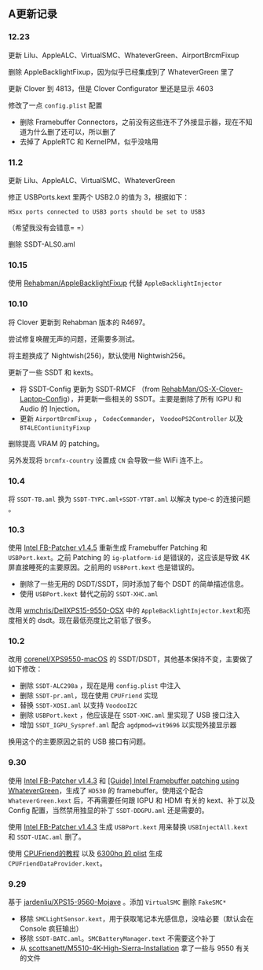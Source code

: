 ##  A更新记录

### 12.23

更新 Lilu、AppleALC、VirtualSMC、WhateverGreen、AirportBrcmFixup

删除 AppleBacklightFixup，因为似乎已经集成到了 WhateverGreen 里了

更新 Clover 到 4813，但是 Clover Configurator 里还是显示 4603

修改了一点 `config.plist` 配置

- 删除 Framebuffer Connectors，之前没有这些连不了外接显示器，现在不知道为什么删了还可以，所以删了
- 去掉了 AppleRTC 和 KernelPM，似乎没啥用

### 11.2

更新 Lilu、AppleALC、VirtualSMC、WhateverGreen

修正 USBPorts.kext 里两个 USB2.0 的值为 3，根据如下：

```
HSxx ports connected to USB3 ports should be set to USB3
```

（希望我没有会错意= =）

删除 SSDT-ALS0.aml

### 10.15

使用 [Rehabman/AppleBacklightFixup](https://github.com/RehabMan/AppleBacklightFixup) 代替 `AppleBacklightInjector` 

### 10.10

将 Clover 更新到 Rehabman 版本的 R4697。

尝试修复唤醒无声的问题，还需要多测试。

将主题换成了 Nightwish(256)，默认使用 Nightwish256。

更新了一些 SSDT 和 kexts。

- 将 SSDT-Config 更新为 SSDT-RMCF （from [RehabMan/OS-X-Clover-Laptop-Config](https://github.com/RehabMan/OS-X-Clover-Laptop-Config)），并更新一些相关的 SSDT。主要是删除了所有 IGPU 和 Audio 的 Injection。
- 更新 `AirportBrcmFixup` ， `CodecCommander`，  `VoodooPS2Controller` 以及 `BT4LEContiunityFixup`

删除提高 VRAM 的 patching。

另外发现将 `brcmfx-country` 设置成 `CN` 会导致一些 WiFi 连不上。

### 10.4

将 `SSDT-TB.aml` 换为 `SSDT-TYPC.aml+SSDT-YTBT.aml` 以解决 type-c 的连接问题 。

### 10.3

使用 [Intel FB-Patcher v1.4.5](https://www.tonymacx86.com/threads/release-intel-fb-patcher-v1-4-5.254559/) 重新生成 Framebuffer Patching 和 `USBPort.kext`。之前 Patching 的 `ig-platform-id` 是错误的，这应该是导致 4K 屏直接睡死的主要原因。之前用的 `USBPort.kext` 也是错误的。

- 删除了一些无用的 DSDT/SSDT，同时添加了每个 DSDT 的简单描述信息。
- 使用 `USBPort.kext` 替代之前的 `SSDT-XHC.aml`

改用 [wmchris/DellXPS15-9550-OSX](https://github.com/wmchris/DellXPS15-9550-OSX) 中的 `AppleBacklightInjector.kext`和亮度相关的 dsdt。现在最低亮度比之前低了很多。

### 10.2

改用 [corenel/XPS9550-macOS](https://github.com/corenel/XPS9550-macOS) 的 SSDT/DSDT，其他基本保持不变，主要做了如下修改：

- 删除 `SSDT-ALC298a` ，现在是用 `config.plist` 中注入
- 删除 `SSDT-pr.aml`，现在使用 `CPUFriend` 实现
- 替换 `SSDT-XOSI.aml` 以支持 `VoodooI2C`
- 删除 `USBPort.kext` ，他应该是在 `SSDT-XHC.aml` 里实现了 USB 接口注入
- 增加 `SSDT_IGPU_Syspref.aml` 配合 `agdpmod=vit9696` 以实现外接显示器

换用这个的主要原因之前的 USB 接口有问题。

### 9.30

使用 [Intel FB-Patcher v1.4.3](https://www.tonymacx86.com/threads/release-intel-fb-patcher-v1-4-3.254559/) 和 [[Guide] Intel Framebuffer patching using WhateverGreen](https://www.tonymacx86.com/threads/guide-intel-framebuffer-patching-using-whatevergreen.256490/)，生成了 `HD530` 的 framebuffer。使用这个配合 `WhateverGreen.kext` 后，不再需要任何跟 IGPU 和 HDMI 有关的 kext、补丁以及 Config 配置，当然禁用独显的补丁 `SSDT-DDGPU.aml` 还是需要的。

使用 [Intel FB-Patcher v1.4.3](https://www.tonymacx86.com/threads/release-intel-fb-patcher-v1-4-3.254559/) 生成 `USBPort.kext` 用来替换  `USBInjectAll.kext` 和 `SSDT-UIAC.aml` 删了。

使用 [CPUFriend的教程](https://github.com/acidanthera/CPUFriend/blob/master/Instructions.md) 以及 [6300hq 的 plist](https://github.com/corenel/XPS9550-macOS/commit/7089feb37fbcf841c4cf7196153a2270185bc29c) 生成 `CPUFriendDataProvider.kext`。

### 9.29

基于 [jardenliu/XPS15-9560-Mojave](https://github.com/jardenliu/XPS15-9560-Mojave) 。添加 `VirtualSMC` 删除 `FakeSMC*`

- 移除 `SMCLightSensor.kext`，用于获取笔记本光感信息，没啥必要（默认会在 Console 疯狂输出）
- 移除 `SSDT-BATC.aml`。`SMCBatteryManager.text` 不需要这个补丁
- 从 [scottsanett/M5510-4K-High-Sierra-Installation](https://github.com/scottsanett/M5510-4K-High-Sierra-Installation) 拿了一些与 9550 有关的文件